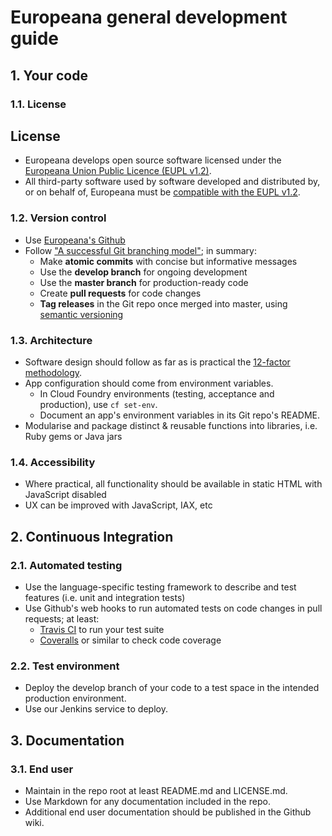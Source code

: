 # Europeana general development guide

## 1. Your code

### 1.1. License

## License

* Europeana develops open source software licensed under the
  [Europeana Union Public Licence (EUPL v1.2)](https://joinup.ec.europa.eu/collection/eupl/eupl-text-11-12).
* All third-party software used by software developed and distributed by, or on
  behalf of, Europeana must be
  [compatible with the EUPL v1.2](https://joinup.ec.europa.eu/collection/eupl/licence-compatibility).

### 1.2. Version control
* Use [Europeana's Github](https://github.com/europeana)
* Follow ["A successful Git branching model"](http://nvie.com/posts/a-successful-git-branching-model/);
  in summary:
  * Make **atomic commits** with concise but informative messages
  * Use the **develop branch** for ongoing development
  * Use the **master branch** for production-ready code
  * Create **pull requests** for code changes
  * **Tag releases** in the Git repo once merged into master, using [semantic versioning](http://semver.org/)

### 1.3. Architecture

* Software design should follow as far as is practical the [12-factor methodology](http://12factor.net/).
* App configuration should come from environment variables.
  * In Cloud Foundry environments (testing, acceptance and production), use `cf set-env`.
  * Document an app's environment variables in its Git repo's README.
* Modularise and package distinct & reusable functions into libraries, i.e. Ruby
  gems or Java jars

### 1.4. Accessibility

* Where practical, all functionality should be available in static HTML with
  JavaScript disabled
* UX can be improved with JavaScript, IAX, etc

## 2. Continuous Integration

### 2.1. Automated testing
* Use the language-specific testing framework to describe and test features (i.e. unit and integration tests)
* Use Github's web hooks to run automated tests on code changes in pull requests; at least:
  * [Travis CI](https://travis-ci.org/) to run your test suite
  * [Coveralls](https://coveralls.io/) or similar to check code coverage

### 2.2. Test environment

* Deploy the develop branch of your code to a test space in the intended
  production environment.
* Use our Jenkins service to deploy.

## 3. Documentation

### 3.1. End user

* Maintain in the repo root at least README.md and LICENSE.md.
* Use Markdown for any documentation included in the repo.
* Additional end user documentation should be published in the Github wiki.
